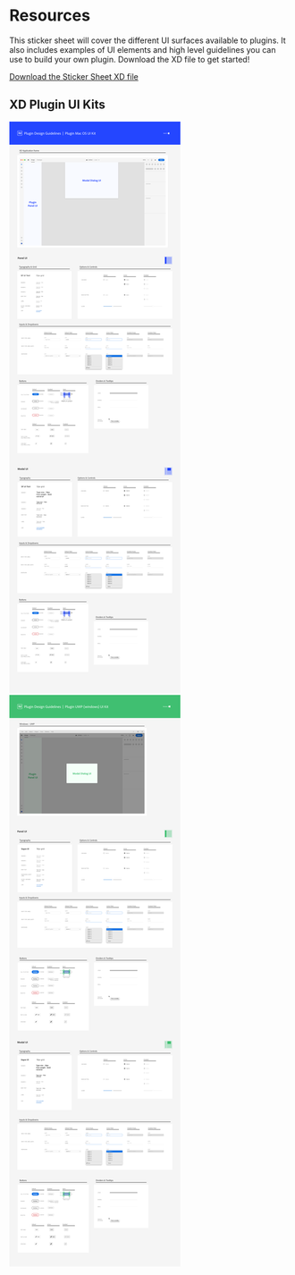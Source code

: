 # Resources

This sticker sheet will cover the different UI surfaces available to plugins. It also includes examples of UI elements and high level guidelines you can use to build your own plugin. Download the XD file to get started!

[Download the Sticker Sheet XD file](https://xd.adobe.com/view/9c03f001-92c6-4bc2-89fe-2f9b84f5017f-c950/ "Download XD file")

## XD Plugin UI Kits

![MacOS UI Kit](../ux_images/Plugin-MacOS-UIKit.png)
![Windows UI Kit](../ux_images/Plugin-UWP-UIKit.png)
